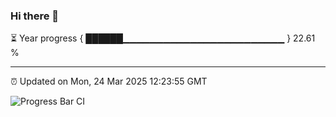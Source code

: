 ### Hi there 👋

⏳ Year progress { ██████▁▁▁▁▁▁▁▁▁▁▁▁▁▁▁▁▁▁▁▁▁▁▁▁ } 22.61 %

---

⏰ Updated on Mon, 24 Mar 2025 12:23:55 GMT

![Progress Bar CI](https://github.com/code-lakshay/GitHub-Actions-Demo/workflows/Progress%20Bar%20CI/badge.svg)
